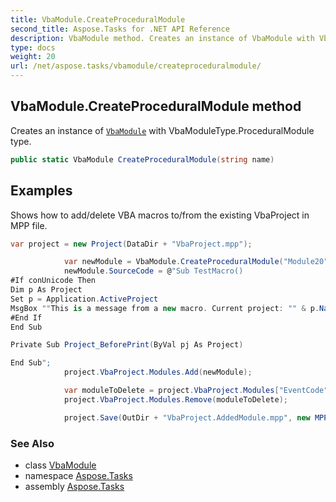 ```yaml
---
title: VbaModule.CreateProceduralModule
second_title: Aspose.Tasks for .NET API Reference
description: VbaModule method. Creates an instance of VbaModule with VbaModuleType.ProceduralModule type
type: docs
weight: 20
url: /net/aspose.tasks/vbamodule/createproceduralmodule/
---
```

## VbaModule.CreateProceduralModule method

Creates an instance of [`VbaModule`](../) with VbaModuleType.ProceduralModule type.

```csharp
public static VbaModule CreateProceduralModule(string name)
```

## Examples

Shows how to add/delete VBA macros to/from the existing VbaProject in MPP file.

```csharp
var project = new Project(DataDir + "VbaProject.mpp");

            var newModule = VbaModule.CreateProceduralModule("Module20");
            newModule.SourceCode = @"Sub TestMacro()
#If conUnicode Then
Dim p As Project
Set p = Application.ActiveProject
MsgBox ""This is a message from a new macro. Current project: "" & p.Name
#End If
End Sub

Private Sub Project_BeforePrint(ByVal pj As Project)

End Sub";
            project.VbaProject.Modules.Add(newModule);

            var moduleToDelete = project.VbaProject.Modules["EventCode"];
            project.VbaProject.Modules.Remove(moduleToDelete);

            project.Save(OutDir + "VbaProject.AddedModule.mpp", new MPPSaveOptions() { WriteVba = true });
```

### See Also

* class [VbaModule](../)
* namespace [Aspose.Tasks](../../vbamodule/)
* assembly [Aspose.Tasks](../../../)


